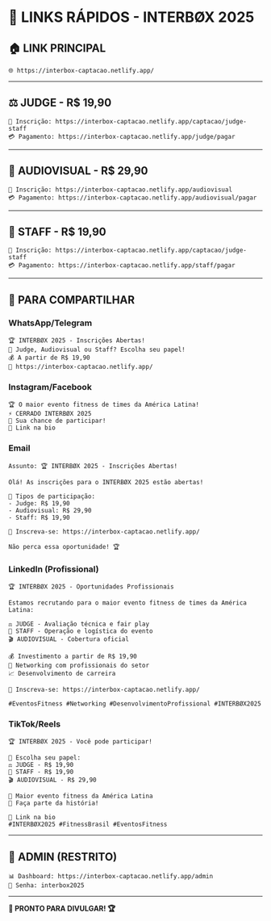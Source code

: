 # 🔗 LINKS RÁPIDOS - INTERBØX 2025

## 🏠 **LINK PRINCIPAL**
```
🌐 https://interbox-captacao.netlify.app/
```

---

## ⚖️ **JUDGE - R$ 19,90**
```
📝 Inscrição: https://interbox-captacao.netlify.app/captacao/judge-staff
💳 Pagamento: https://interbox-captacao.netlify.app/judge/pagar
```

---

## 📸 **AUDIOVISUAL - R$ 29,90**
```
📝 Inscrição: https://interbox-captacao.netlify.app/audiovisual
💳 Pagamento: https://interbox-captacao.netlify.app/audiovisual/pagar
```

---

## 👥 **STAFF - R$ 19,90**
```
📝 Inscrição: https://interbox-captacao.netlify.app/captacao/judge-staff
💳 Pagamento: https://interbox-captacao.netlify.app/staff/pagar
```

---

## 📱 **PARA COMPARTILHAR**

### **WhatsApp/Telegram**
```
🏆 INTERBØX 2025 - Inscrições Abertas!
🎯 Judge, Audiovisual ou Staff? Escolha seu papel!
💰 A partir de R$ 19,90
🔗 https://interbox-captacao.netlify.app/
```

### **Instagram/Facebook**
```
🏆 O maior evento fitness de times da América Latina!
⚡ CERRADO INTERBØX 2025
🎯 Sua chance de participar!
🔗 Link na bio
```

### **Email**
```
Assunto: 🏆 INTERBØX 2025 - Inscrições Abertas!

Olá! As inscrições para o INTERBØX 2025 estão abertas!

🎯 Tipos de participação:
- Judge: R$ 19,90
- Audiovisual: R$ 29,90  
- Staff: R$ 19,90

🔗 Inscreva-se: https://interbox-captacao.netlify.app/

Não perca essa oportunidade! 🏆
```

### **LinkedIn (Profissional)**
```
🏆 INTERBØX 2025 - Oportunidades Profissionais

Estamos recrutando para o maior evento fitness de times da América Latina:

⚖️ JUDGE - Avaliação técnica e fair play
👥 STAFF - Operação e logística do evento
🎬 AUDIOVISUAL - Cobertura oficial

💰 Investimento a partir de R$ 19,90
🌟 Networking com profissionais do setor
📈 Desenvolvimento de carreira

🔗 Inscreva-se: https://interbox-captacao.netlify.app/

#EventosFitness #Networking #DesenvolvimentoProfissional #INTERBØX2025
```

### **TikTok/Reels**
```
🏆 INTERBØX 2025 - Você pode participar!

🎯 Escolha seu papel:
⚖️ JUDGE - R$ 19,90
👥 STAFF - R$ 19,90
🎬 AUDIOVISUAL - R$ 29,90

💪 Maior evento fitness da América Latina
🌟 Faça parte da história!

🔗 Link na bio
#INTERBØX2025 #FitnessBrasil #EventosFitness
```

---

## 🔐 **ADMIN (RESTRITO)**
```
📊 Dashboard: https://interbox-captacao.netlify.app/admin
🔑 Senha: interbox2025
```

---

**🚀 PRONTO PARA DIVULGAR! 🏆**

